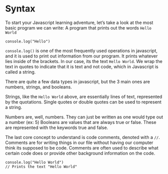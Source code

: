 # Syntax

To start your Javascript learning adventure, let’s take a look at the most basic program we can write: A program that prints out the words `Hello World`

```js,playground
console.log("Hello")
```

`console.log()` is one of the most frequently used operations in javascript, and it is used to print out information from our program. It prints whatever lies inside of the brackets. In our case, its the text `Hello World`. We wrap the text in quotes to indicate that it is text and not code, which in Javascript is called a string.

There are quite a few data types in javascript, but the 3 main ones are numbers, strings, and booleans.

Strings, like the `Hello World` above, are essentially lines of text, represented by the quotations. Single quotes or double quotes can be used to represent a string.

Numbers are, well, numbers. They can just be written as one would type out a number (ex: 5)
Booleans are values that are always true or false. These are represented with the keywords true and false.

The last core concept to understand is code comments, denoted with a `//`. Comments are for writing things in our file without having our computer think its supposed to be code. Comments are often used to describe what certain code does or provide other background information on the code.

```js,playground
console.log("Hello World")
// Prints the text "Hello World"
```
